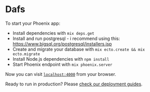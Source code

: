 # Dafs

To start your Phoenix app:

  * Install dependencies with `mix deps.get`
  * Install and run postgresql - i recommend using this: https://www.bigsql.org/postgresql/installers.jsp
  * Create and migrate your database with `mix ecto.create && mix ecto.migrate`
  * Install Node.js dependencies with `npm install`
  * Start Phoenix endpoint with `mix phoenix.server`

Now you can visit [`localhost:4000`](http://localhost:4000) from your browser.

Ready to run in production? Please [check our deployment guides](http://www.phoenixframework.org/docs/deployment).

